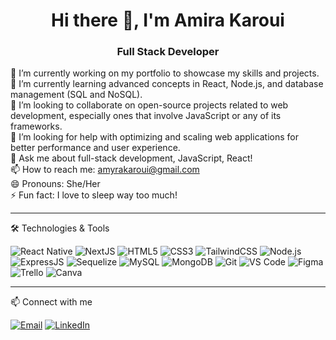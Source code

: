 <h1 align="center">Hi there 👋, I'm Amira Karoui</h1>

<h3 align="center">Full Stack Developer</h3>

<p align="left">
  🔭 I’m currently working on my portfolio to showcase my skills and projects.<br/>
  🌱 I’m currently learning advanced concepts in React, Node.js, and database management (SQL and NoSQL).<br/>
  👯 I’m looking to collaborate on open-source projects related to web development, especially ones that involve JavaScript or any of its frameworks.<br/>
  🤔 I’m looking for help with optimizing and scaling web applications for better performance and user experience.<br/>
  💬 Ask me about full-stack development, JavaScript, React!<br/>
  📫 How to reach me: <a href="mailto:amyrakaroui@gmail.com">amyrakaroui@gmail.com</a> <br/>
  😄 Pronouns: She/Her<br/>
  ⚡ Fun fact: I love to sleep way too much!
</p>

---

 🛠️ Technologies & Tools


<p align="left">
  <img src="https://img.icons8.com/color/48/000000/react-native.png" alt="React Native" />
  <img src="https://img.icons8.com/external-flaticons-lineal-color-flat-icons/50/000000/external-next-js-flaticons-lineal-color-flat-icons.png" alt="NextJS" />
  <img src="https://img.icons8.com/color/48/000000/html-5.png" alt="HTML5" />
  <img src="https://img.icons8.com/color/48/000000/css3.png" alt="CSS3" />
  <img src="https://img.icons8.com/color/48/000000/tailwind-css.png" alt="TailwindCSS" />
  <img src="https://img.icons8.com/color/48/000000/nodejs.png" alt="Node.js" />
  <img src="https://img.icons8.com/external-flat-juicy-fish/50/000000/external-express-js-flat-flat-juicy-fish.png" alt="ExpressJS" />
  <img src="https://img.icons8.com/external-flat-juicy-fish/50/000000/external-sequelize-flat-flat-juicy-fish.png" alt="Sequelize" />
  <img src="https://img.icons8.com/color/48/000000/mysql-logo.png" alt="MySQL" />
  <img src="https://img.icons8.com/color/48/000000/mongodb.png" alt="MongoDB" /
  <img src="https://img.icons8.com/ios-filled/50/000000/github.png" alt="GitHub" />
  <img src="https://img.icons8.com/color/48/000000/git.png" alt="Git" />
  <img src="https://img.icons8.com/color/48/000000/visual-studio-code-2019.png" alt="VS Code" />
  <img src="https://img.icons8.com/color/48/000000/figma.png" alt="Figma" />
  <img src="https://img.icons8.com/color/48/000000/trello.png" alt="Trello" />
  <img src="https://img.icons8.com/color/48/000000/canva.png" alt="Canva" />
</p>

---


 📫 Connect with me

<p align="left">
  <a href="mailto:amyrakaroui@gmail.com"><img src="https://img.icons8.com/color/48/000000/gmail-new.png" alt="Email" /></a>
  <a href="https://www.linkedin.com/in/amira-karoui-38b608324/"><img src="https://img.icons8.com/color/48/000000/linkedin.png" alt="LinkedIn" /></a>
</p>
